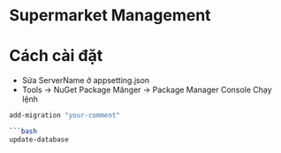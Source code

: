 # Supermarket Management

# Cách cài đặt
- Sửa ServerName ở appsetting.json
- Tools -> NuGet Package Mânger -> Package Manager Console
Chạy lệnh 
```bash
add-migration "your-comment"

```bash
update-database




